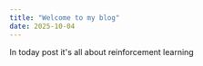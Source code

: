 ```yaml
---
title: "Welcome to my blog"
date: 2025-10-04
---
```

In today post it's all about reinforcement learning 
